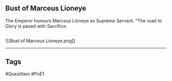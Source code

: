 ## Bust of Marceus Lioneye
The Emperor honours Marceus Lioneye as Supreme Servant.
"The road to Glory is paved with Sacrifice.
## 
![[Bust of Marceus Lioneye.png]]

---
## Tags
#QuestItem
#PoE1